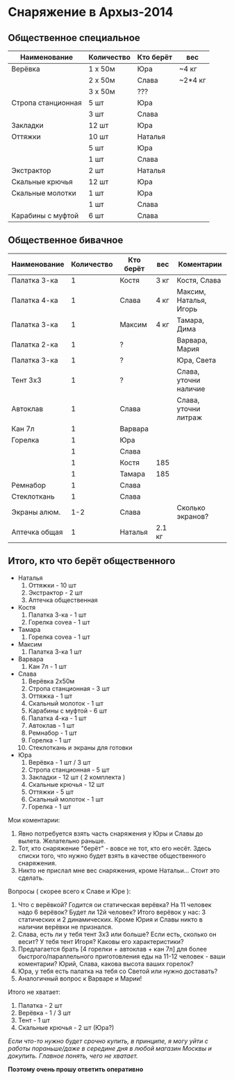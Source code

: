 Снаряжение в Архыз-2014
=======================

Общественное специальное
------------------------

| Наименование       | Количество | Кто берёт | вес     |
|--------------------|------------|-----------|---------|
|  Верёвка           | 1 x 50м    | Юра       | ~4 кг   |
|                    | 2 x 50м    | Слава     | ~2*4 кг |
|                    | 3 x 50м    |  ???      |         |
| Стропа станционная | 5 шт       | Юра       |         |
|                    | 3 шт       | Слава     |         |
| Закладки           | 12 шт      | Юра       |         |
| Оттяжки            | 10 шт      | Наталья   |         |
|                    | 5 шт       | Юра       |         |
|                    | 1 шт       | Слава     |         |
| Экстрактор         | 2 шт       | Наталья   |         |
| Скальные крючья    | 12 шт      | Юра       |         |
| Скальные молотки   | 1 шт       | Юра       |         |
|                    | 1 шт       | Слава     |         |
| Карабины с муфтой  | 6 шт       | Слава     |         |

Общественное бивачное
---------------------

| Наименование       | Количество | Кто берёт | вес     | Коментарии
|--------------------|------------|-----------|---------|--------------
| Палатка 3-ка       |  1         |  Костя    | 3 кг    | Костя, Слава
| Палатка 4-ка       |  1         |  Слава    | 4 кг    | Максим, Наталья, Игорь
| Палатка 3-ка       |  1         |  Максим   | 4 кг    | Тамара, Дима
| Палатка 2-ка       |  1         |  ?        |         | Варвара, Мария
| Палатка 3-ка       |  1         |  ?        |         | Юра, Света
| Тент 3x3           |  1         |  ?        |         | Слава, уточни наличие
| Автоклав           |  1         | Слава     |         | Слава, уточни литраж        
| Кан 7л             |  1         | Варвара   |         | 
| Горелка            |  1         | Юра       |         |  
|                    |  1         | Слава     |         |
|                    |  1         | Костя     | 185     |
|                    |  1         | Тамара    | 185     |
| Ремнабор           |  1         | Слава     |         |
| Стеклоткань        |  1         | Слава     |         |  
| Экраны алюм.       |  1-2       | Слава     |         | Сколько экранов?
| Аптечка общая      |  1         | Наталья   | 2.1 кг  |  

Итого, кто что берёт общественного
----------------------------------

 * Наталья
   1. Оттяжки - 10 шт
   2. Экстрактор - 2 шт
   3. Аптечка общественная
 * Костя
   1. Палатка 3-ка - 1 шт
   2. Горелка covea - 1 шт
 * Тамара
   1. Горелка covea - 1 шт
 * Максим
   1. Палатка 3-ка 1 шт
 * Варвара
   1. Кан 7л - 1 шт
 * Слава
   1. Верёвка 2x50м
   2. Стропа станционная - 3 шт
   3. Оттяжка - 1 шт
   4. Скальный молоток - 1 шт
   5. Карабины с муфтой - 6 шт
   6. Палатка 4-ка - 1 шт
   7. Автоклав - 1 шт
   9. Ремнабор - 1 шт
   10. Горелка - 1 шт
   11. Стеклоткань и экраны для готовки
 * Юра
   1. Верёвка - 1 шт / 3 шт
   2. Стропа станционная - 5 шт
   3. Закладки - 12 шт ( 2 комплекта )
   4. Скальные крючья - 12 шт
   5. Оттяжки - 5 шт
   6. Скальный молоток - 1 шт
   7. Горелка - 1 шт
    
Мои коментарии: 
 1. Явно потребуется взять часть снаряжения у Юры и Славы до вылета. Желательно раньше.
 2. Тот, кто снаряжение "берёт" - вовсе не тот, кто его несёт. Здесь списки того, что нужно будет взять в качестве общественного снаряжения.
 3. Никто не прислал мне вес снаряжения, кроме Натальи... Стоит это сделать.

Вопросы ( скорее всего к Славе и Юре ):
 1. Что с верёвкой? Годится ои статическая верёвка? На 11 человек надо 6 верёвок? Будет ли 12й человек? Итого верёвок у нас: 3 статических и 2 динамических. Кроме Юрия и Славы никто в наличии верёвки не признался.
 2. Слава, есть ли у тебя тент 3х3 или больше? Если есть, сколько он весит? У тебя тент Игоря? Каковы его характеристики?
 3. Предлагается брать [4 горелки + автоклав + кан 7л] для более быстрого/параллельного приготовления еды на 11-12 человек - ваши коментарии? Юрий, Слава, какова высота ваших горелок?
 4. Юра, у тебя есть палатка на тебя со Светой или нужно доставать?
 5. Аналогичный вопрос к Варваре и Марии!

Итого не хватает:
1. Палатка - 2 шт 
2. Верёвка - 1 / 3 шт
3. Тент - 1 шт
4. Скальные крючья - 2 шт (Юра?)

*Если что-то нужно будет срочно купить, в принципе, я могу уйти с работы пораньше/даже в середине дня в любой магазин Москвы и докупить. Главное понять, чего не хватает.*

**Поэтому очень прошу ответить оперативно**

